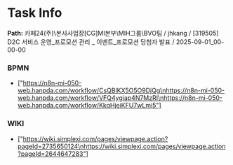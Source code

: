 # Task Info

**Path:** 카페24(주)\본사사업장\[CG]MI본부\MIH그룹\BVO팀 / jhkang / [319505] D2C 서비스 운영_프로모션 관리 _ 이벤트_프로모션 당첨자 발표 / 2025-09-01_00-00-00

### BPMN
- ["https://n8n-mi-050-web.hanpda.com/workflow/CsQBlKX5O5O9DjQg\nhttps://n8n-mi-050-web.hanpda.com/workflow/VFQ4ygiap4N7MzRI\nhttps://n8n-mi-050-web.hanpda.com/workflow/KkqHjeiKFU7wLmi5"]

### WIKI
- ["https://wiki.simplexi.com/pages/viewpage.action?pageId=2735650124\nhttps://wiki.simplexi.com/pages/viewpage.action?pageId=2644647283"]

